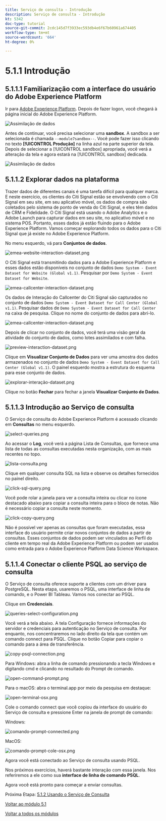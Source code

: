 ```yaml
---
title: Serviço de consulta - Introdução
description: Serviço de consulta - Introdução
kt: 5342
doc-type: tutorial
source-git-commit: 2cdc145d7f3933ec593db4e6f67b60961a674405
workflow-type: tm+mt
source-wordcount: '664'
ht-degree: 0%

---
```


# 5.1.1 Introdução

## 5.1.1.1 Familiarização com a interface do usuário do Adobe Experience Platform

Ir para [Adobe Experience Platform](https://experience.adobe.com/platform). Depois de fazer logon, você chegará à página inicial do Adobe Experience Platform.

![Assimilação de dados](./../../../modules/datacollection/module1.2/images/home.png)

Antes de continuar, você precisa selecionar uma **sandbox**. A sandbox a ser selecionada é chamada ``--module7sandbox--``. Você pode fazer isso clicando no texto **[!UICONTROL Produção]** na linha azul na parte superior da tela. Depois de selecionar a [!UICONTROL sandbox] apropriada, você verá a alteração da tela e agora estará na [!UICONTROL sandbox] dedicada.

![Assimilação de dados](./../../../modules/datacollection/module1.2/images/sb1.png)


## 5.1.1.2 Explorar dados na plataforma

Trazer dados de diferentes canais é uma tarefa difícil para qualquer marca. E neste exercício, os clientes do Citi Signal estão se envolvendo com o Citi Signal em seu site, em seu aplicativo móvel, os dados de compra são coletados pelo sistema de ponto de venda do Citi Signal, e eles têm dados de CRM e Fidelidade. O Citi Signal está usando o Adobe Analytics e o Adobe Launch para capturar dados em seu site, no aplicativo móvel e no sistema POS. Portanto, esses dados já estão fluindo para o Adobe Experience Platform. Vamos começar explorando todos os dados para o Citi Signal que já existe no Adobe Experience Platform.

No menu esquerdo, vá para **Conjuntos de dados**.

![emea-website-interaction-dataset.png](./images/emea-website-interaction-dataset.png)

O Citi Signal está transmitindo dados para a Adobe Experience Platform e esses dados estão disponíveis no conjunto de dados `Demo System - Event Dataset for Website (Global v1.1)`. Pesquisar por `Demo System - Event Dataset for Website`.

![emea-callcenter-interaction-dataset.png](./images/emea-website-interaction-dataset1.png)

Os dados de Interação do Callcenter do Citi Signal são capturados no conjunto de dados `Demo System - Event Dataset for Call Center (Global v1.1)`. Pesquisar dados de `Demo System - Event Dataset for Call Center` na caixa de pesquisa. Clique no nome do conjunto de dados para abri-lo.

![emea-callcenter-interaction-dataset.png](./images/emea-callcenter-interaction-dataset.png)

Depois de clicar no conjunto de dados, você terá uma visão geral da atividade do conjunto de dados, como lotes assimilados e com falha.

![preview-interaction-dataset.png](./images/preview-interaction-dataset.png)

Clique em **Visualizar Conjunto de Dados** para ver uma amostra dos dados armazenados no conjunto de dados `Demo System - Event Dataset for Call Center (Global v1.1)`. O painel esquerdo mostra a estrutura do esquema para esse conjunto de dados.

![explorar-interação-dataset.png](./images/explore-interaction-dataset.png)

Clique no botão **Fechar** para fechar a janela **Visualizar Conjunto de Dados**.

## 5.1.1.3 Introdução ao Serviço de consulta

O Serviço de consulta do Adobe Experience Platform é acessado clicando em **Consultas** no menu esquerdo.

![select-queries.png](./images/select-queries.png)

Ao acessar o **Log**, você verá a página Lista de Consultas, que fornece uma lista de todas as consultas executadas nesta organização, com as mais recentes no topo.

![lista-consulta.png](./images/query-list.png)

Clique em qualquer consulta SQL na lista e observe os detalhes fornecidos no painel direito.

![click-sql-query.png](./images/click-sql-query.png)

Você pode rolar a janela para ver a consulta inteira ou clicar no ícone destacado abaixo para copiar a consulta inteira para o bloco de notas. Não é necessário copiar a consulta neste momento.

![click-copy-query.png](./images/click-copy-query.png)

Não é possível ver apenas as consultas que foram executadas, essa interface do usuário permite criar novos conjuntos de dados a partir de consultas. Esses conjuntos de dados podem ser vinculados ao Perfil do cliente em tempo real da Adobe Experience Platform ou podem ser usados como entrada para o Adobe Experience Platform Data Science Workspace.

## 5.1.1.4 Conectar o cliente PSQL ao serviço de consulta

O Serviço de consulta oferece suporte a clientes com um driver para PostgreSQL. Nesta etapa, usaremos o PSQL, uma interface de linha de comando, e o Power BI Tableau. Vamos nos conectar ao PSQL.

Clique em **Credenciais**.

![queries-select-configuration.png](./images/queries-select-configuration.png)

Você verá a tela abaixo. A tela Configuração fornece informações do servidor e credenciais para autenticação no Serviço de consulta. Por enquanto, nos concentraremos no lado direito da tela que contém um comando connect para PSQL. Clique no botão Copiar para copiar o comando para a área de transferência.

![copy-psql-connection.png](./images/copy-psql-connection.png)

Para Windows: abra a linha de comando pressionando a tecla Windows e digitando cmd e clicando no resultado do Prompt de comando.

![open-command-prompt.png](./images/open-command-prompt.png)

Para o macOS: abra o terminal.app por meio da pesquisa em destaque:

![open-terminal-osx.png](./images/open-terminal-osx.png)

Cole o comando connect que você copiou da interface do usuário do Serviço de consulta e pressione Enter na janela de prompt de comando:

Windows:

![comando-prompt-connected.png](./images/command-prompt-connected.png)

MacOS:

![comando-prompt-cole-osx.png](./images/command-prompt-paste-osx.png)

Agora você está conectado ao Serviço de consulta usando PSQL.

Nos próximos exercícios, haverá bastante interação com essa janela. Nos referiremos a ele como sua **interface de linha de comando PSQL**.

Agora você está pronto para começar a enviar consultas.

Próxima Etapa: [5.1.2 Usando o Serviço de Consulta](./ex2.md)

[Voltar ao módulo 5.1](./query-service.md)

[Voltar a todos os módulos](../../../overview.md)
